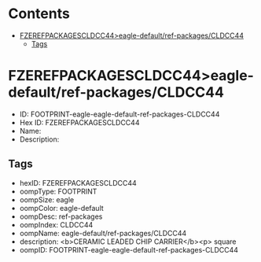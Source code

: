 



Contents
========

* [FZEREFPACKAGESCLDCC44>eagle-default/ref-packages/CLDCC44](#fzerefpackagescldcc44eagle-defaultref-packagescldcc44)
	* [Tags](#tags)

# FZEREFPACKAGESCLDCC44>eagle-default/ref-packages/CLDCC44

- ID: FOOTPRINT-eagle-eagle-default-ref-packages-CLDCC44
- Hex ID: FZEREFPACKAGESCLDCC44
- Name: 
- Description: 

## Tags

- hexID: FZEREFPACKAGESCLDCC44
- oompType: FOOTPRINT
- oompSize: eagle
- oompColor: eagle-default
- oompDesc: ref-packages
- oompIndex: CLDCC44
- oompName: eagle-default/ref-packages/CLDCC44
- description: &lt;b&gt;CERAMIC LEADED CHIP CARRIER&lt;/b&gt;&lt;p&gt;&#xD;
square
- oompID: FOOTPRINT-eagle-eagle-default-ref-packages-CLDCC44
